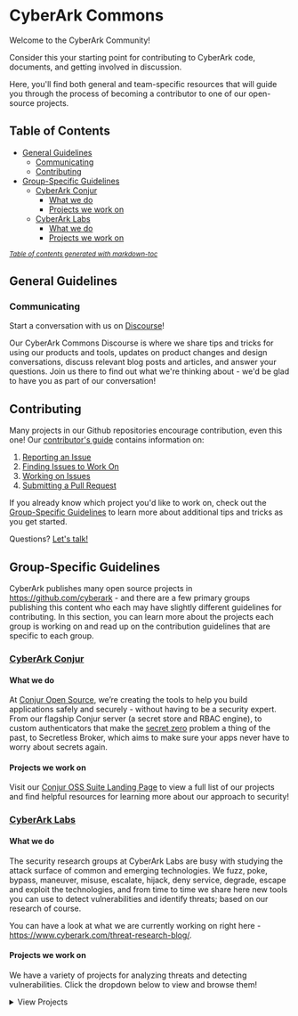 # CyberArk Commons

Welcome to the CyberArk Community!

Consider this your starting point for contributing to CyberArk code, documents, and getting involved
in discussion.

Here, you'll find both general and team-specific resources that will guide you through the process
of becoming a contributor to one of our open-source projects.

## Table of Contents

* [General Guidelines](#general-guidelines)
  + [Communicating](#communicating)
  + [Contributing](#contributing)
* [Group-Specific Guidelines](#group-specific-guidelines)
  + [CyberArk Conjur](#cyberark-conjur)
    - [What we do](#what-we-do-1)
    - [Projects we work on](#projects-we-work-on-1)
  + [CyberArk Labs](#cyberark-labs)
    - [What we do](#what-we-do-2)
    - [Projects we work on](#projects-we-work-on-2)

<small><i><a href='http://ecotrust-canada.github.io/markdown-toc/'>Table of contents generated with
markdown-toc</a></i></small>

## General Guidelines

### Communicating
Start a conversation with us on [Discourse](https://discuss.cyberarkcommons.org/)! 

Our CyberArk Commons Discourse is where we share tips and tricks for using our products and tools,
updates on product changes and design conversations, discuss relevant blog posts and articles, and
answer your questions. Join us there to find out what we're thinking about - we'd be glad to have
you as part of our conversation! 

## Contributing
Many projects in our Github repositories encourage contribution, even this one! Our [contributor's
guide](CONTRIBUTING.md) contains information on:

  1. [Reporting an Issue](CONTRIBUTING.md/#reporting-an-issue)
  1. [Finding Issues to Work On](CONTRIBUTING.md/#finding-issues-to-work-on)
  1. [Working on Issues](CONTRIBUTING.md/#working-on-issues)
  1. [Submitting a Pull Request](CONTRIBUTING.md/#submitting-a-pull-request)

If you already know which project you'd like to work on, check out the [Group-Specific
Guidelines](#group-specific-guidelines) to learn more about additional tips and tricks as
you get started.

Questions? [Let's talk!](#communicating)

## Group-Specific Guidelines
CyberArk publishes many open source projects in https://github.com/cyberark - and there are a few
primary groups publishing this content who each may have slightly different guidelines for
contributing. In this section, you can learn more about the projects each group is working on and
read up on the contribution guidelines that are specific to each group.

### [CyberArk Conjur](Conjur/README.md)

#### What we do
At [Conjur Open Source](https://conjur.org/), we’re creating the tools to help you build
applications safely and securely - without having to be a security expert. From our flagship Conjur
server (a secret store and RBAC engine), to custom authenticators that make the [secret
zero](https://www.conjur.org/blog/avoiding-secret-zero-securely-introducing-secrets-with-conjur/)
problem a thing of the past, to Secretless Broker, which aims to make sure your apps never have to
worry about secrets again. 

#### Projects we work on 

Visit our [Conjur OSS Suite Landing Page](https://cyberark.github.io/conjur/) to view a full list of
our projects and find helpful resources for learning more about our approach to security!

### [CyberArk Labs](Labs/README.md)

#### What we do
The security research groups at CyberArk Labs are busy with studying the attack surface of common
and emerging technologies. We fuzz, poke, bypass, maneuver, misuse, escalate, hijack, deny service,
degrade, escape and exploit the technologies, and from time to time we share here new tools you can
use to detect vulnerabilities and identify threats; based on our research of course.

You can have a look at what we are currently working on right here -
https://www.cyberark.com/threat-research-blog/.

#### Projects we work on 
We have a variety of projects for analyzing threats and detecting vulnerabilities. Click the
dropdown below to view and browse them!
<details>
  <Summary> View Projects </summary>

Name                                              | Description
----                                              | -----------
[ACLight](https://github.com/cyberark/ACLight)    | A script for advanced discovery of Privileged Accounts - includes Shadow Admins.
[KubiScan](https://github.com/cyberark/KubiScan)  | A tool to scan Kubernetes cluster for risky permissions.
[RiskySPN](https://github.com/cyberark/RiskySPN)  | Detect and abuse risky SPNs     
[zBang](https://github.com/cyberark/zBang)        | zBang is a risk assessment tool that detects potential privileged account threats.
[shimit](https://github.com/cyberark/shimit)      | A tool that implements the Golden SAML attack
[ketshash](https://github.com/cyberark/ketshash)  | A little tool for detecting suspicious privileged NTLM connections, in particular Pass-The-Hash attack, based on event viewer logs.    
[SkyArk](https://github.com/cyberark/SkyArk)      | SkyArk helps to discover, assess and secure the most privileged entities in Azure and AWS.
[DLLSpy](https://github.com/cyberark/DLLSpy)      | DLL Hijacking Detection Tool 
[EasyPeasy](https://github.com/cyberark/EasyPeasy)| Find accounts using common and default passwords in Active Directory. 
[Mystique](https://github.com/cyberark/Mystique)  | PowerShell module to play with Kerberos S4U extensions.
[PreCog](https://github.com/cyberark/PreCog)      | Discover "HotSpots" - potential spots for credentials theft.
[NetRay](https://github.com/cyberark/NetRay)      | A modular, python tool that detects attacks against the Kerberos protocol. 
[KDSnap](https://github.com/cyberark/KDSnap)      | KDSnap is a DLL extension for WinDbg that integrates your debugger with your virtualization platform of choice.
</details>
